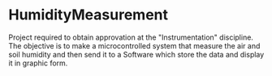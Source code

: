 # HumidityMeasurement
Project required to obtain approvation at the "Instrumentation" discipline. The objective is to make a microcontrolled system that measure the air and soil humidity and then send it to a Software which store the data and display it in graphic form.
